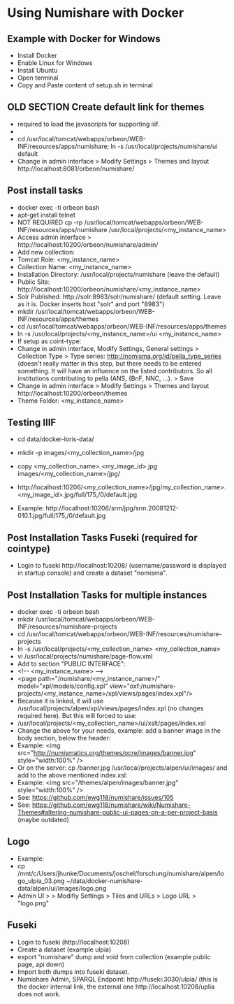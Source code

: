 # Using Numishare with Docker

## Example with Docker for Windows

* Install Docker
* Enable Linux for Windows
* Install Ubuntu
* Open terminal
* Copy and Paste content of setup.sh in terminal

## OLD SECTION Create default link for themes

* required to load the javascripts for supporting iiif.
* 
* cd /usr/local/tomcat/webapps/orbeon/WEB-INF/resources/apps/numishare; ln -s /usr/local/projects/numishare/ui default
* Change in admin interface > Modify Settings > Themes and layout http://localhost:8081/orbeon/numishare/

## Post install tasks
* docker exec -ti orbeon bash
* apt-get install telnet
* NOT REQUIRED cp -rp /usr/local/tomcat/webapps/orbeon/WEB-INF/resources/apps/numishare /usr/local/projects/<my_instance_name>
* Access admin interface > http://localhost:10200/orbeon/numishare/admin/
* Add new collection:
*  Tomcat Role: <my_instance_name>
*  Collection Name: <my_instance_name>
*  Installation Directory: /usr/local/projects/numishare (leave the default)
*  Public Site: http://localhost:10200/orbeon/numishare/<my_instance_name>
*  Solr Published: http://solr:8983/solr/numishare/ (default setting. Leave as it is. Docker inserts host "solr" and port "8983")
*  mkdir /usr/local/tomcat/webapps/orbeon/WEB-INF/resources/apps/themes
*  cd /usr/local/tomcat/webapps/orbeon/WEB-INF/resources/apps/themes
*  ln -s /usr/local/projects/<my_instance_name>/ui <my_instance_name>
*  If setup as coint-type:
*  Change in admin interface, Modify Settings, General settings > Collection Type > Type series: http://nomisma.org/id/pella_type_series (doesn't really matter in this step, but there needs to be entered something. It will have an influence on the listed contributors. So all institutions contributing to pella (ANS, {BnF, NNC, ...). > Save
*  Change in admin interface > Modify Settings > Themes and layout http://localhost:10200/orbeon/themes
*  Theme Folder: <my_instance_name>

## Testing IIIF

* cd data/docker-loris-data/
* mkdir -p images/<my_collection_name>/jpg
* copy <my_collection_name>.<my_image_id>.jpg images/<my_collection_name>/jpg/
* http://localhost:10206/<my_collection_name>/jpg/my_collection_name>.<my_image_id>.jpg/full/175,/0/default.jpg

* Example:  http://localhost:10206/srm/jpg/srm.20081212-010.1.jpg/full/175,/0/default.jpg

## Post Installation Tasks Fuseki (required for cointype)

* Login to fuseki http://localhost:10208/ (username/password is displayed in startup console) and create a dataset "nomisma".

## Post Installation Tasks for multiple instances 

* docker exec -ti orbeon bash
* mkdir /usr/local/tomcat/webapps/orbeon/WEB-INF/resources/numishare-projects
* cd /usr/local/tomcat/webapps/orbeon/WEB-INF/resources/numishare-projects
* ln -s /usr/local/projects/<my_collection_name> <my_collection_name>
* vi /usr/local/projects/numishare/page-flow.xml
* Add to section "PUBLIC INTERFACE":
* \<!-- <my_instance_name> --\>
* \<page path="/numishare/<my_instance_name>/" model="xpl/models/config.xpl" view="oxf:/numishare-projects/<my_instance_name>/xpl/views/pages/index.xpl"/\>
* Because it is linked, it will use /usr/local/projects/alpen/xpl/views/pages/index.xpl (no changes required here). But this will forced to use:
* /usr/local/projects/<my_collection_name>/ui/xslt/pages/index.xsl
* Change the above for your needs, example: add a banner image in the body section, below the header:
* Example:  \<img src="http://numismatics.org/themes/ocre/images/banner.jpg" style="width:100%" /\>
* Or on the server: cp <mysource>/banner.jpg /usr/local/projects/alpen/ui/images/ and add to the above mentioned index.xsl:
* Example:  \<img src="/themes/alpen/images/banner.jpg" style="width:100%" /\>
* See: https://github.com/ewg118/numishare/issues/105
* See: https://github.com/ewg118/numishare/wiki/Numishare-Themes#altering-numishare-public-ui-pages-on-a-per-project-basis (maybe outdated)

## Logo
  * Example:
  * cp /mnt/c/Users/jhunke/Documents/joschel/forschung/numishare/alpen/logo_ulpia_03.png ~/data/docker-numishare-data/alpen/ui/images/logo.png
  * Admin UI > <instance> > Modifiy Settings > Tiles and URLs > Logo URL > "logo.png"

 ## Fuseki
   * Login to fuseki (http://localhost:10208)
   * Create a dataset (example ulpia)
   * export "numishare" dump and void from collection (example public page, api down)
   * Import both dumps into fuseki dataset.
   * Numishare Admin, SPARQL Endpoint: http://fuseki:3030/ulpia/ (this is the docker internal link, the external one http://localhost:10208/uplia does not work.
 
